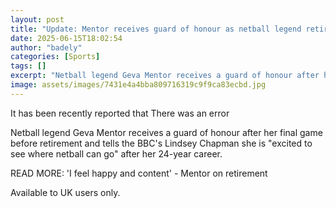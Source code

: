 ```yaml
---
layout: post
title: "Update: Mentor receives guard of honour as netball legend retires"
date: 2025-06-15T18:02:54
author: "badely"
categories: [Sports]
tags: []
excerpt: "Netball legend Geva Mentor receives a guard of honour after her final game before retiring."
image: assets/images/7431e4a4bba809716319c9f9ca83ecbd.jpg
---
```


It has been recently reported that There was an error

Netball legend Geva Mentor receives a guard of honour after her final game before retirement and tells the BBC's Lindsey Chapman she is "excited to see where netball can go" after her 24-year career.

READ MORE: 'I feel happy and content' - Mentor on retirement

Available to UK users only.

